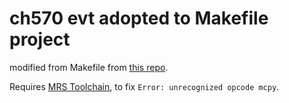 # ch570 evt adopted to Makefile project

modified from Makefile from [this repo](https://github.com/cjacker/ch583evt_gcc_makefile).

Requires [MRS Toolchain](https://mounriver.com/download), to fix `Error: unrecognized opcode mcpy`.

